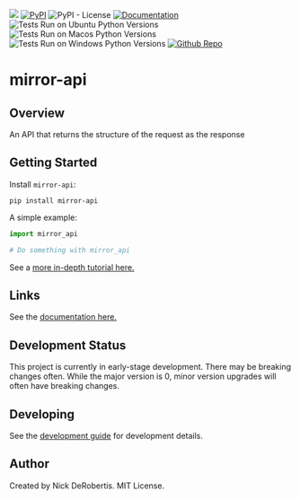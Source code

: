 

[![](https://codecov.io/gh/nickderobertis/mirror-api/branch/main/graph/badge.svg)](https://codecov.io/gh/nickderobertis/mirror-api)
[![PyPI](https://img.shields.io/pypi/v/mirror-api)](https://pypi.org/project/mirror-api/)
![PyPI - License](https://img.shields.io/pypi/l/mirror-api)
[![Documentation](https://img.shields.io/badge/documentation-pass-green)](https://nickderobertis.github.io/mirror-api/)
![Tests Run on Ubuntu Python Versions](https://img.shields.io/badge/Tests%20Ubuntu%2FPython-3.8%20%7C%203.9%20%7C%203.10-blue)
![Tests Run on Macos Python Versions](https://img.shields.io/badge/Tests%20Macos%2FPython-3.8%20%7C%203.9%20%7C%203.10-blue)
![Tests Run on Windows Python Versions](https://img.shields.io/badge/Tests%20Windows%2FPython-3.8%20%7C%203.9%20%7C%203.10-blue)
[![Github Repo](https://img.shields.io/badge/repo-github-informational)](https://github.com/nickderobertis/mirror-api/)


#  mirror-api

## Overview

An API that returns the structure of the request as the response

## Getting Started

Install `mirror-api`:

```
pip install mirror-api
```

A simple example:

```python
import mirror_api

# Do something with mirror_api
```

See a
[more in-depth tutorial here.](
https://nickderobertis.github.io/mirror-api/tutorial.html
)

## Links

See the
[documentation here.](
https://nickderobertis.github.io/mirror-api/
)

## Development Status

This project is currently in early-stage development. There may be
breaking changes often. While the major version is 0, minor version
upgrades will often have breaking changes.

## Developing

See the [development guide](
https://github.com/nickderobertis/mirror-api/blob/main/DEVELOPING.md
) for development details.

## Author

Created by Nick DeRobertis. MIT License.

